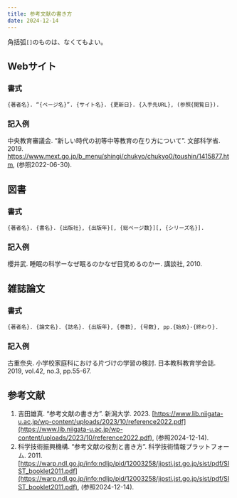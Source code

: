 ```yaml
---
title: 参考文献の書き方
date: 2024-12-14
---
```


角括弧`[]`のものは、なくてもよい。

## Webサイト
### 書式
```
{著者名}. “{ページ名}”. {サイト名}. {更新日}. {入手先URL}, (参照{閲覧日}).
```
### 記入例
中央教育審議会. “新しい時代の初等中等教育の在り方について”. 文部科学省. 2019. https://www.mext.go.jp/b_menu/shingi/chukyo/chukyo0/toushin/1415877.htm, (参照2022-06-30).

## 図書
### 書式
```
{著者名}. {書名}. {出版社}, {出版年}[, {総ページ数}][, {シリーズ名}].
```
### 記入例
櫻井武. 睡眠の科学ーなぜ眠るのかなぜ目覚めるのかー. 講談社, 2010.


## 雑誌論文
### 書式
```
{著者名}. {論文名}. {誌名}. {出版年}, {巻数}, {号数}, pp.{始め}-{終わり}.
```
### 記入例
古重奈央. 小学校家庭科における片づけの学習の検討. 日本教科教育学会誌. 2019, vol.42, no.3, pp.55-67. 

## 参考文献
1. 吉田雄真. “参考文献の書き方”. 新潟大学. 2023. [https://www.lib.niigata-u.ac.jp/wp-content/uploads/2023/10/reference2022.pdf](https://www.lib.niigata-u.ac.jp/wp-content/uploads/2023/10/reference2022.pdf), (参照2024-12-14).
2. 科学技術振興機構. “参考文献の役割と書き方”. 科学技術情報プラットフォーム. 2011. [https://warp.ndl.go.jp/info:ndljp/pid/12003258/jipsti.jst.go.jp/sist/pdf/SIST_booklet2011.pdf](https://warp.ndl.go.jp/info:ndljp/pid/12003258/jipsti.jst.go.jp/sist/pdf/SIST_booklet2011.pdf), (参照2024-12-14).
